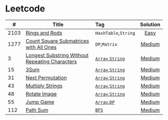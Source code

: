 # Leetcode

|# | Title | Tag |Solution|
|--|-------|:----|:-------:|
|2103|[Rings and Rods](https://leetcode.com/problems/rings-and-rods/)|`HashTable`,`String`|[Easy](https://github.com/lc-practice/Leetcode/tree/main/2103)|
|1277|[Count Square Submatrices with All Ones](https://leetcode.com/problems/count-square-submatrices-with-all-ones/)|`DP`,`Matrix`|[Medium](https://github.com/lc-practice/Leetcode/tree/main/1277)|
|3|[Longest Substring Without Repeating Characters](https://leetcode.com/problems/longest-substring-without-repeating-characters/)|[`Array`,`String`](https://github.com/lc-practice/Leetcode/tree/main/Arrays%20and%20Strings)|[Medium](https://github.com/lc-practice/Leetcode/tree/main/Arrays%20and%20Strings/3)|
|15|[3Sum](https://leetcode.com/problems/3sum/)|[`Array`,`String`](https://github.com/lc-practice/Leetcode/tree/main/Arrays%20and%20Strings)|[Medium](https://github.com/lc-practice/Leetcode/tree/main/Arrays%20and%20Strings/15)|
|31|[Next Permutation](https://leetcode.com/problems/next-permutation/)|[`Array`,`String`](https://github.com/lc-practice/Leetcode/tree/main/Arrays%20and%20Strings)|[Medium](https://github.com/lc-practice/Leetcode/tree/main/Arrays%20and%20Strings/31)|
|43|[Multiply Strings](https://leetcode.com/problems/multiply-strings/)|[`Array`,`String`](https://github.com/lc-practice/Leetcode/tree/main/Arrays%20and%20Strings)|[Medium](https://github.com/lc-practice/Leetcode/tree/main/Arrays%20and%20Strings/43)|
|48|[Rotate Image](https://leetcode.com/problems/rotate-image/)|[`Array`,`String`](https://github.com/lc-practice/Leetcode/tree/main/Arrays%20and%20Strings)|[Medium](https://github.com/lc-practice/Leetcode/tree/main/Arrays%20and%20Strings/48)|
|55|[Jump Game](https://leetcode.com/problems/jump-game/)|[`Array`,`DP`](https://github.com/lc-practice/Leetcode/tree/main/Arrays%20and%20Strings)|[Medium](https://github.com/lc-practice/Leetcode/tree/main/Arrays%20and%20Strings/55)|
|112|[Path Sum](https://leetcode.com/problems/path-sum/)|[`BFS`](https://github.com/lc-practice/Leetcode/tree/main/BFS)|[Medium](https://github.com/lc-practice/Leetcode/tree/main/BFS/112)|